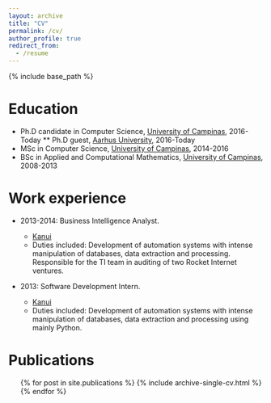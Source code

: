 ```yaml
---
layout: archive
title: "CV"
permalink: /cv/
author_profile: true
redirect_from:
  - /resume
---
```


{% include base_path %}

Education
======
* Ph.D candidate in Computer Science, [University of Campinas](https://www.ic.unicamp.br/), 2016-Today
** Ph.D guest, [Aarhus University](https://eng.au.dk/), 2016-Today
* MSc in Computer Science, [University of Campinas](https://www.ic.unicamp.br/), 2014-2016
* BSc in Applied and Computational Mathematics, [University of Campinas](https://www.ime.unicamp.br/), 2008-2013

Work experience
======  
* 2013-2014: Business Intelligence Analyst.
  * [Kanui](https://www.kanui.com.br)
  * Duties included: Development of automation systems with intense manipulation of databases, data
extraction and processing. Responsible for the TI team in auditing of two Rocket
Internet ventures.
  
* 2013: Software Development Intern.
  * [Kanui](https://www.kanui.com.br)
  * Duties included: Development of automation systems with intense manipulation of databases, data
extraction and processing using mainly Python.
  
Publications
======
  <ul>{% for post in site.publications %}
    {% include archive-single-cv.html %}
  {% endfor %}</ul>
  
<!-- Talks
======
  <ul>{% for post in site.talks %}
    {% include archive-single-talk-cv.html %}
  {% endfor %}</ul>
  
Teaching
======
  <ul>{% for post in site.teaching %}
    {% include archive-single-cv.html %}
  {% endfor %}</ul> -->